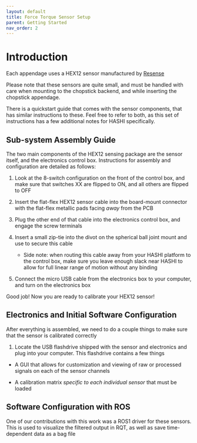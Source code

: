 ```yaml
---
layout: default
title: Force Torque Sensor Setup
parent: Getting Started
nav_order: 2
---
```


# Introduction

Each appendage uses a HEX12 sensor manufactured by [Resense](https://www.resense.io/en-en/)

Please note that these sensors are quite small, and must be handled with care when mounting to the chopstick backend, and while inserting the chopstick appendage.

There is a quickstart guide that comes with the sensor components, that has similar instructions to these. Feel free to refer to both, as this set of instructions has a few additional notes for HASHI specifically.

## Sub-system Assembly Guide

The two main components of the HEX12 sensing package are the sensor itself, and the electronics control box. Instructions for assembly and configuration are detailed as follows:

1. Look at the 8-switch configuration on the front of the control box, and make sure that switches XX are flipped to ON, and all others are flipped to OFF

2. Insert the flat-flex HEX12 sensor cable into the board-mount connector with the flat-flex metallic pads facing _away_ from the PCB

3. Plug the other end of that cable into the electronics control box, and engage the screw terminals

4. Insert a small zip-tie into the divot on the spherical ball joint mount and use to secure this cable

    * Side note: when routing this cable away from your HASHI platform to the control box, make sure you leave enough slack near HASHI to allow for full linear range of motion without any binding

6. Connect the micro USB cable from the electronics box to your computer, and turn on the electronics box

Good job! Now you are ready to calibrate your HEX12 sensor!

## Electronics and Initial Software Configuration

After everything is assembled, we need to do a couple things to make sure that the sensor is calibrated correctly

1. Locate the USB flashdrive shipped with the sensor and electronics and plug into your computer. This flashdrive contains a few things

* A GUI that allows for customization and viewing of raw or processed signals on each of the sensor channels

* A calibration matrix _specific to each individual sensor_ that must be loaded 

## Software Configuration with ROS

One of our contributions with this work was a ROS1 driver for these sensors. This is used to visualize the filtered output in RQT, as well as save time-dependent data as a bag file